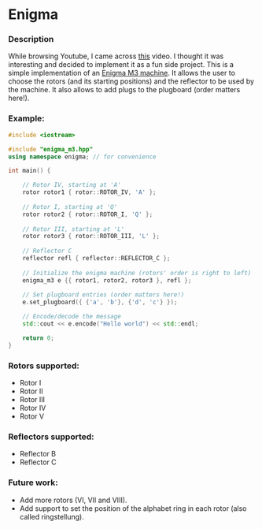 # Enigma

### Description
While browsing Youtube, I came across [this](https://www.youtube.com/watch?v=G2_Q9FoD-oQ) video. I thought it was interesting and decided to implement it as a fun side project. This is a simple implementation of an [Enigma M3 machine](https://en.wikipedia.org/wiki/Enigma_machine). It allows the user to choose the rotors (and its starting positions) and the reflector to be used by the machine. It also allows to add plugs to the plugboard (order matters here!).

### Example:
```cpp
#include <iostream>

#include "enigma_m3.hpp"
using namespace enigma; // for convenience

int main() {

    // Rotor IV, starting at 'A'
    rotor rotor1 { rotor::ROTOR_IV, 'A' };
    
    // Rotor I, starting at 'Q'
    rotor rotor2 { rotor::ROTOR_I, 'Q' };
    
    // Rotor III, starting at 'L'
    rotor rotor3 { rotor::ROTOR_III, 'L' };
    
    // Reflector C
    reflector refl { reflector::REFLECTOR_C };
    
    // Initialize the enigma machine (rotors' order is right to left)
    enigma_m3 e {{ rotor1, rotor2, rotor3 }, refl };
    
    // Set plugboard entries (order matters here!)
    e.set_plugboard({ {'a', 'b'}, {'d', 'c'} });

    // Encode/decode the message    
    std::cout << e.encode("Hello world") << std::endl;

    return 0;
}
```
### Rotors supported:
- Rotor I
- Rotor II
- Rotor III
- Rotor IV
- Rotor V

### Reflectors supported:
- Reflector B
- Reflector C

### Future work:
- Add more rotors (VI, VII and VIII).
- Add support to set the position of the alphabet ring in each rotor (also called ringstellung).
